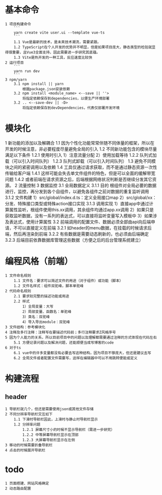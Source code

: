 # 基本命令
    1 项目构建命令
        ```
        yarn create vite user.ui --template vue-ts
        ```
        1.1 Vue是最新的技术，是未来技术潮流，需要紧跟。
        1.2 TypeScript在个人开发的优势并不明显，但是如果项目庞大，静态类型的检验就显得很重要，且Vue3全面支持，因此需要进一步研究其底蕴。
        1.3 Vite是热开发的一种工具，反应速度比较快
    2 运行项目
        ```
        yarn run dev
        ```
    3 npm/yarn
        3.1 npm install || yarn
            根据package.json安装依赖
        3.2 npm install <module_name> <--save || ''>
            将指定依赖保存到dependencies，以便生产环境部署
        3.2 .. <--save-dev || -D>
            将指定依赖保存到devDependencies，代表仅部署开发环境
# 模块化
1 新功能的添加以及解耦合
    1.1 因为个性化功能常常伴随不同体量的框架，所以在开发的时候注意，非必要程度尽量避免全局的引入
    1.2 不同新功能包含的模块尽量满足以下条件
        1.2.1 使用时引入
            1）注意流量分配
            2）使用加载等待
        1.2.2 队列式加载（可以引入时间队列）
        1.2.3 队列式卸载（可以引入时间队列）
    1.3 避免不同模块之间的紧密调用以及依赖
    1.4 工具仅通过请求获取，而不是通过静态资源一次性传输给客户端
        1.4.1 这样可能会失去单文件组件的特色，但是可以全面的缓解带宽问题
        1.4.2 或者前端在请求资源之后，后端根据网络状况判断是否继续分发其它资源。
2 流量控制
3 数据监控
    3.1 全局数据定义
        3.1.1 目的
            根组件对全局必要的数据进行，监控，再分发到各个自组件，以避免各组件之前对数据的重复监听调用
        3.1.2 文件构建
            1）src/global/index.d.ts：定义全局接口map
            2）src/global/xx：分发、特殊接口类型或特殊action接口实现
        3.1.3 调用实现
            1）直接app中通过计算属性监听，根组件使用this.xx调用，其余组件均通过app.xx调用
            2）如果只是获取监听数据，没有一系列的表达式，可以直接将监听变量写入模板中
            3）如果涉及表达式，使用计算属性
    3.2 前端调用的配置文件、数据必须全部由api向后端申请，不可以直接定义在前端
        3.2.1 如header的menu数据，在挂载的时候请求后端，然后再渲染到前端
        3.2.2 有些数据是需要动态刷新的，也必须由后端确定
        3.2.3 后端目前依靠数据库管理这些数据（方便之后的后台管理系统建立）
# 编程风格（前端）
    1 文件命名规则
        1.1 文件名：要求可以简述文件的用途（对于组件）或功能（脚本）
        1.2 文件名样式：组件双驼峰，脚本单驼峰
    2 代码命名规则
        2.1 要求较完整的描述功能或用途
        2.2 样式
            1）全局变量：大写
            2）局部变量、函数名：单驼峰
            3）类名：双驼峰
            4）导入导出module：双驼峰
    3 文件结构：参考模块化
    4 注释及多行注释：注释写在要描述代码前；多行注释要求Z风格序号
    5 因为个人能力的关系，所以目前项目中的问题以及理解都需要通过注释的方式体现在代码左右
        5.1 方便记录问题以及解决问题，还能顺便当成写博客的code
    6 对于ts
        6.1 vue中的许多变量都没有必要去写这种结构，因为项目不够庞大，但还是建议去写
        6.2 全局文件或者配置文件需要写，这样在编辑器中可以不用跳转便能或定义
# 构建流程
## header
    1 导航栏就几个，但还是需要使用json或其他文件存储
    2 不同分辨率导航栏交互如下
        1.1 下滑时导航栏因此，上滑时与静止时导航栏显示
        1.2 分辨率问题
            1.2.1 屏幕尺寸小的时候不显示导航栏（需进一步研究）
            1.2.2 中等屏幕导航栏显示在顶部
            1.2.3 大屏幕导航栏显示在左侧
    3 移动的时候需要折叠导航栏
    4 点击的时候展开导航栏

# todo
    1 页面搭建、网站风格确定
    2 动态路由配置